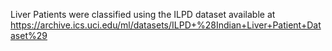 Liver Patients were classified using the ILPD dataset available at https://archive.ics.uci.edu/ml/datasets/ILPD+%28Indian+Liver+Patient+Dataset%29
